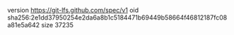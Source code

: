 version https://git-lfs.github.com/spec/v1
oid sha256:2e1dd37950254e2da6a8b1c5184471b69449b58664f46812187fc08a81e5a642
size 37235

